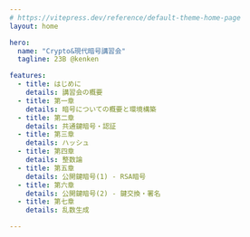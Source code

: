 ```yaml
---
# https://vitepress.dev/reference/default-theme-home-page
layout: home

hero:
  name: "Crypto&現代暗号講習会"
  tagline: 23B @kenken

features:
  - title: はじめに
    details: 講習会の概要
  - title: 第一章
    details: 暗号についての概要と環境構築
  - title: 第二章
    details: 共通鍵暗号・認証
  - title: 第三章
    details: ハッシュ
  - title: 第四章
    details: 整数論
  - title: 第五章
    details: 公開鍵暗号(1) - RSA暗号
  - title: 第六章
    details: 公開鍵暗号(2) - 鍵交換・署名
  - title: 第七章
    details: 乱数生成

---
```


